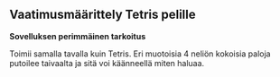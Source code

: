 ## Vaatimusmäärittely Tetris pelille

**Sovelluksen perimmäinen tarkoitus**

Toimii samalla tavalla kuin Tetris. Eri muotoisia 4 neliön kokoisia paloja putoilee taivaalta ja sitä voi käänneellä miten haluaa.
